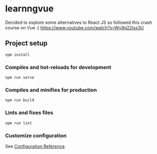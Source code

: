 # learnngvue

Decided to explore some alternatives to React JS so followed this crash course on Vue :) 
https://www.youtube.com/watch?v=Wy9q22isx3U

## Project setup
```
npm install
```

### Compiles and hot-reloads for development
```
npm run serve
```

### Compiles and minifies for production
```
npm run build
```

### Lints and fixes files
```
npm run lint
```

### Customize configuration
See [Configuration Reference](https://cli.vuejs.org/config/).
